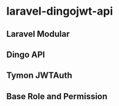 # laravel-dingojwt-api

## Laravel Modular

## Dingo API

## Tymon JWTAuth

## Base Role and Permission

